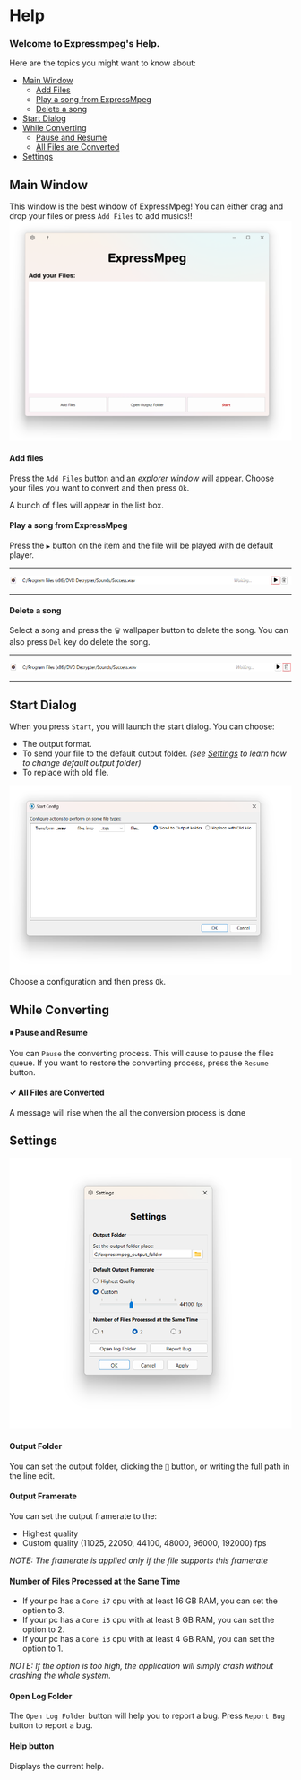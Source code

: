 # Help

### Welcome to Expressmpeg's Help.

Here are the topics you might want to know about:

- [Main Window](#main-window)
    - [Add Files](#add-files)
    - [Play a song from ExpressMpeg](play-a-song-from-expressmpeg)
    - [Delete a song](delete-a-song)
- [Start Dialog](#start-dialog)
- [While Converting](#while-converting)
  - [Pause and Resume](#pause-and-resume)
  - [All Files are Converted](#✓-all-files-are-converted)
- [Settings](#Settings)


## Main Window
This window is the best window of ExpressMpeg! You can either drag and drop your files or press `Add Files` to add musics!!
![MainWindw](./main-window.png)

#### Add files
Press the `Add Files` button and an *explorer window* will appear. Choose your files you want to convert and then press `Ok`.

A bunch of files will appear in the list box.

#### Play a song from ExpressMpeg
Press the `▶` button on the item and the file will be played with de default player.
_______________________________
![play item](./play-item.png)
________________________________

#### Delete a song
Select a song and press the `🗑` wallpaper button to delete the song.
You can also press `Del` key do delete the song.
_________________________________
![delete item](./delete-item.png)
_________________________________

## Start Dialog
When you press `Start`, you will launch the start dialog.
You can choose:
- The output format.
- To send your file to the default output folder. *(see [Settings](#settings-dialog) to learn how to change default output folder)*
- To replace with old file.

![Start Dialog](./start-dialog.png)
Choose a configuration and then press `Ok`.

## While Converting

#### ⏸ Pause and Resume
You can `Pause` the converting process. This will cause to pause the files queue.
If you want to restore the converting process, press the `Resume` button.

#### ✓ All Files are Converted

A message will rise when the all the conversion process is done

## Settings

![Settings](./settings.png)

#### Output Folder

You can set the output folder, clicking the `📂` button, or writing the full path in the line edit.

#### Output Framerate

You can set the output framerate to the:

- Highest quality
- Custom quality (11025, 22050, 44100, 48000, 96000, 192000) fps

*NOTE: The framerate is applied only if the file supports this framerate*

#### Number of Files Processed at the Same Time

- If your pc has a `Core i7` cpu with at least 16 GB RAM, you can set the option to 3.
- If your pc has a `Core i5` cpu with at least 8 GB RAM, you can set the option to 2.
- If your pc has a `Core i3` cpu with at least 4 GB RAM, you can set the option to 1.

*NOTE: If the option is too high, the application will simply crash without crashing the whole system.*

#### Open Log Folder

The `Open Log Folder` button will help you to report a bug. Press `Report Bug` button to report a bug.

#### Help button

Displays the current help.
